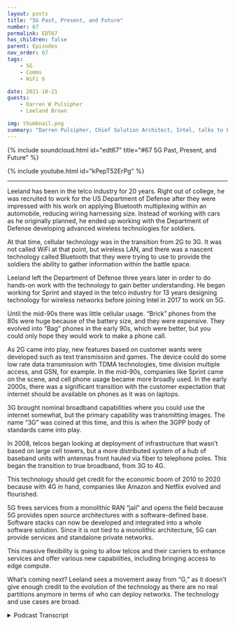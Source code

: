 ```yaml
---
layout: posts
title: "5G Past, Present, and Future"
number: 67
permalink: EDT67
has_children: false
parent: Episodes
nav_order: 67
tags:
    - 5G
    - Comms
    - WiFi 6

date: 2021-10-21
guests:
    - Darren W Pulsipher
    - Leeland Brown

img: thumbnail.png
summary: "Darren Pulsipher, Chief Solution Architect, Intel, talks to Leeland Brown, Technical Director of 5G, Intel Federal about 5G past, present, and future, with emphasis on its use with the Department of Defense. Part 1 of 2."
---
```


{% include soundcloud.html id="edt67" title="#67 5G Past, Present, and Future" %}

{% include youtube.html id="kPepT52ErPg" %}

---

Leeland has been in the telco industry for 20 years. Right out of college, he was recruited to work for the US Department of Defense after they were impressed with his work on applying Bluetooth multiplexing within an automobile, reducing wiring harnessing size. Instead of working with cars as he originally planned, he ended up working with the Department of Defense developing advanced wireless technologies for soldiers.

At that time, cellular technology was in the transition from 2G to 3G. It was not called WiFi at that point, but wireless LAN, and there was a nascent technology called Bluetooth that they were trying to use to provide the soldiers the ability to gather information within the battle space.

Leeland left the Department of Defense three years later in order to do hands-on work with the technology to gain better understanding. He began working for Sprint and stayed in the telco industry for 13 years designing technology for wireless networks before joining Intel in 2017 to work on 5G.

Until the mid-90s there was little cellular usage. “Brick” phones from the 80s were huge because of the battery size, and they were expensive. They evolved into “Bag” phones in the early 90s, which were better, but you could only hope they would work to make a phone call.

As 2G came into play, new features based on customer wants were developed such as text transmission and games. The device could do some low rate data transmission with TDMA technologies, time division multiple access, and GSN, for example. In the mid-90s, companies like Sprint came on the scene, and cell phone usage became more broadly used. In the early 2000s, there was a significant transition with the customer expectation that internet should be available on phones as it was on laptops.

3G brought nominal broadband capabilities where you could use the internet somewhat, but the primary capability was transmitting images. The name “3G” was coined at this time, and this is when the 3GPP body of standards came into play.

In 2008, telcos began looking at deployment of infrastructure that wasn’t based on large cell towers, but a more distributed system of a hub of baseband units with antennas front hauled via fiber to telephone poles. This began the transition to true broadband, from 3G to 4G.

This technology should get credit for the economic boom of 2010 to 2020 because with 4G in hand, companies like Amazon and Netflix evolved and flourished.

5G frees services from a monolithic RAN “jail” and opens the field because 5G provides open source architectures with a software-defined base. Software stacks can now be developed and integrated into a whole software solution.  Since it is not tied to a monolithic architecture, 5G can provide services and standalone private networks.

This massive flexibility is going to allow telcos and their carriers to enhance services and offer various new capabiiities, including bringing access to edge compute.

What’s coming next? Leeland sees a movement away from “G,” as it doesn’t give enough credit to the evolution of the technology as there are no real partitions anymore in terms of who can deploy networks. The technology and use cases are broad. 



<details>
<summary> Podcast Transcript </summary>

<p></p>

</details>
